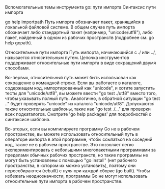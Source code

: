 Вспомогательные темы инструмента go: пути импорта
Синтаксис пути импорта

go help importpath
Путь импорта обозначает пакет, хранящийся в локальной файловой системе. В общем случае путь импорта обозначает либо стандартный пакет (например, "unicode/utf8"), либо пакет, найденный в одном из рабочих пространств (подробнее см. go help gopath).

Относительные пути импорта
Путь импорта, начинающийся с ./ или ../, называется относительным путем. Цепочка инструментов поддерживает относительные пути импорта в виде сокращений двумя способами.

Во-первых, относительный путь может быть использован как сокращение в командной строке. Если вы работаете в каталоге, содержащем код, импортированный как "unicode", и хотите запустить тесты для "unicode/utf8", вы можете ввести "go test ./utf8" вместо того, чтобы указывать полный путь. Аналогично, в обратной ситуации "go test .." будет проверять "unicode" из каталога "unicode/utf8". Допускаются также относительные шаблоны, такие как "go test ./..." для проверки всех подкаталогов. Смотрите 'go help packages' для подробностей о синтаксисе шаблона.

Во-вторых, если вы компилируете программу Go не в рабочем пространстве, вы можете использовать относительный путь в операторе импорта в этой программе, чтобы ссылаться на соседний код, также не в рабочем пространстве. Это позволяет легко экспериментировать с небольшими многопакетными программами за пределами обычных рабочих пространств, но такие программы не могут быть установлены с помощью "go install" (нет рабочего пространства, в котором их можно установить), поэтому они пересобираются (rebuilt) с нуля при каждой сборке (go built). Чтобы избежать неоднозначности, программы Go не могут использовать относительные пути импорта в рабочем пространстве.
